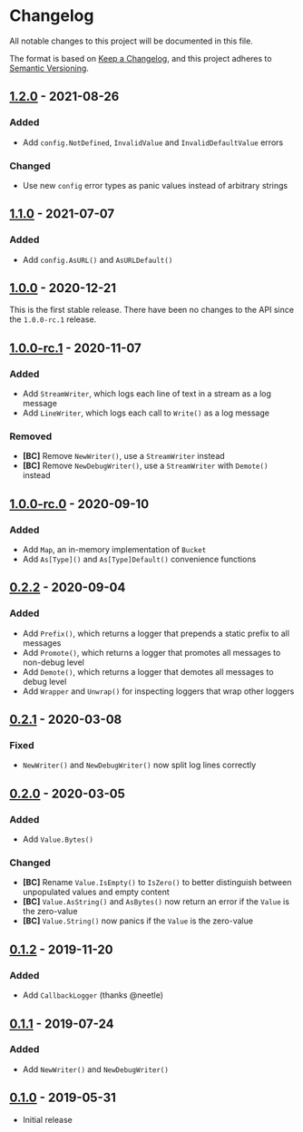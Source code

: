 # Changelog

All notable changes to this project will be documented in this file.

The format is based on [Keep a Changelog], and this project adheres to
[Semantic Versioning].

<!-- references -->

[keep a changelog]: https://keepachangelog.com/en/1.0.0/
[semantic versioning]: https://semver.org/spec/v2.0.0.html

## [1.2.0] - 2021-08-26

### Added

- Add `config.NotDefined`, `InvalidValue` and `InvalidDefaultValue` errors

### Changed

- Use new `config` error types as panic values instead of arbitrary strings

## [1.1.0] - 2021-07-07

### Added

- Add `config.AsURL()` and `AsURLDefault()`

## [1.0.0] - 2020-12-21

This is the first stable release. There have been no changes to the API since
the `1.0.0-rc.1` release.

## [1.0.0-rc.1] - 2020-11-07

### Added

- Add `StreamWriter`, which logs each line of text in a stream as a log message
- Add `LineWriter`, which logs each call to `Write()` as a log message

### Removed

- **[BC]** Remove `NewWriter()`, use a `StreamWriter` instead
- **[BC]** Remove `NewDebugWriter()`, use a `StreamWriter` with `Demote()` instead

## [1.0.0-rc.0] - 2020-09-10

### Added

- Add `Map`, an in-memory implementation of `Bucket`
- Add `As[Type]()` and `As[Type]Default()` convenience functions

## [0.2.2] - 2020-09-04

### Added

- Add `Prefix()`, which returns a logger that prepends a static prefix to all messages
- Add `Promote()`, which returns a logger that promotes all messages to non-debug level
- Add `Demote()`, which returns a logger that demotes all messages to debug level
- Add `Wrapper` and `Unwrap()` for inspecting loggers that wrap other loggers

## [0.2.1] - 2020-03-08

### Fixed

- `NewWriter()` and `NewDebugWriter()` now split log lines correctly

## [0.2.0] - 2020-03-05

### Added

- Add `Value.Bytes()`

### Changed

- **[BC]** Rename `Value.IsEmpty()` to `IsZero()` to better distinguish between unpopulated values and empty content
- **[BC]** `Value.AsString()` and `AsBytes()` now return an error if the `Value` is the zero-value
- **[BC]** `Value.String()` now panics if the `Value` is the zero-value

## [0.1.2] - 2019-11-20

### Added

- Add `CallbackLogger` (thanks @neetle)

## [0.1.1] - 2019-07-24

### Added

- Add `NewWriter()` and `NewDebugWriter()`

## [0.1.0] - 2019-05-31

- Initial release

<!-- references -->

[unreleased]: https://github.com/dogmatiq/dogma
[0.1.0]: https://github.com/dogmatiq/dogma/releases/tag/v0.1.0
[0.1.1]: https://github.com/dogmatiq/dogma/releases/tag/v0.1.1
[0.1.2]: https://github.com/dogmatiq/dogma/releases/tag/v0.1.2
[0.2.0]: https://github.com/dogmatiq/dogma/releases/tag/v0.2.0
[0.2.1]: https://github.com/dogmatiq/dogma/releases/tag/v0.2.1
[0.2.2]: https://github.com/dogmatiq/dogma/releases/tag/v0.2.2
[1.0.0-rc.0]: https://github.com/dogmatiq/dogma/releases/tag/v1.0.0-rc.0
[1.0.0-rc.1]: https://github.com/dogmatiq/dogma/releases/tag/v1.0.0-rc.1
[1.0.0]: https://github.com/dogmatiq/dogma/releases/tag/v1.0.0
[1.1.0]: https://github.com/dogmatiq/dogma/releases/tag/v1.1.0
[1.2.0]: https://github.com/dogmatiq/dogma/releases/tag/v1.2.0

<!-- version template
## [0.0.1] - YYYY-MM-DD

### Added
### Changed
### Deprecated
### Removed
### Fixed
### Security
-->
